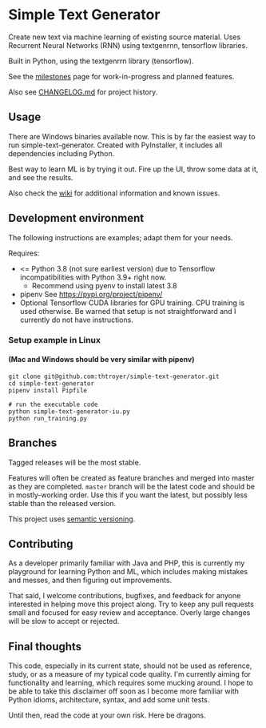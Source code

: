 # Simple Text Generator
Create new text via machine learning of existing source material.  Uses Recurrent Neural Networks (RNN) using textgenrnn, tensorflow libraries.

Built in Python, using the textgenrrn library (tensorflow).

See the [milestones](https://github.com/thtroyer/simple-text-generator/milestones) page for work-in-progress and planned features.

Also see [CHANGELOG.md](https://github.com/thtroyer/simple-text-generator/blob/master/CHANGELOG.md) for project history.

## Usage 

There are Windows binaries available now.  This is by far the easiest way to run simple-text-generator.  Created with PyInstaller, it includes all dependencies including Python.

Best way to learn ML is by trying it out.  Fire up the UI, throw some data at it, and see the results.

Also check the [wiki](https://github.com/thtroyer/simple-text-generator/wiki) for additional information and known issues.

## Development environment

The following instructions are examples; adapt them for your needs.

Requires:

 - <= Python 3.8 (not sure earliest version) due to Tensorflow incompatibilities with Python 3.9+ right now.
   - Recommend using pyenv to install latest 3.8
 - pipenv  See https://pypi.org/project/pipenv/
 - Optional Tensorflow CUDA libraries for GPU training.  CPU training is used otherwise.  Be warned that setup is not straightforward and I currently do not have instructions.

### Setup example in Linux
#### (Mac and Windows should be very similar with pipenv)

~~~
git clone git@github.com:thtroyer/simple-text-generator.git
cd simple-text-generator
pipenv install Pipfile

# run the executable code
python simple-text-generator-iu.py
python run_training.py
~~~

## Branches
Tagged releases will be the most stable. 

Features will often be created as feature branches and merged into master as they are completed. `master` branch will be the latest code and should be in mostly-working order.  Use this if you want the latest, but possibly less stable than the released version.

This project uses [semantic versioning](https://semver.org/).

## Contributing

As a developer primarily familiar with Java and PHP, this is currently my playground for learning Python and ML, which includes making mistakes and messes, and then figuring out improvements.

That said, I welcome contributions, bugfixes, and feedback for anyone interested in helping move this project along.  Try to keep any pull requests small and focused for easy review and acceptance.  Overly large changes will be slow to accept or rejected.

## Final thoughts

This code, especially in its current state, should not be used as reference, study, or as a measure of my typical code quality.  I'm currently aiming for functionality and learning, which requires some mucking around.  I hope to be able to take this disclaimer off soon as I become more familiar with Python idioms, architecture, syntax, and add some unit tests.

Until then, read the code at your own risk.  Here be dragons.
